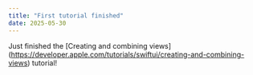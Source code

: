 ```yaml
---
title: "First tutorial finished"
date: 2025-05-30
---
```


Just finished the [Creating and combining views] (https://developer.apple.com/tutorials/swiftui/creating-and-combining-views) tutorial!
